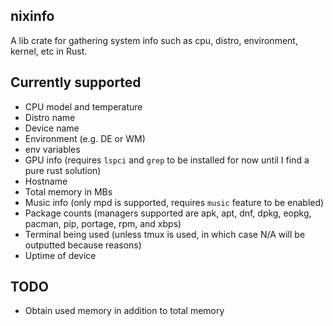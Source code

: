 ## nixinfo
A lib crate for gathering system info such as cpu, distro, environment, kernel, etc in Rust.

## Currently supported

- CPU model and temperature
- Distro name
- Device name
- Environment (e.g. DE or WM)
- env variables
- GPU info (requires `lspci` and `grep` to be installed for now until I find a pure rust solution)
- Hostname
- Total memory in MBs
- Music info (only mpd is supported, requires `music` feature to be enabled)
- Package counts (managers supported are apk, apt, dnf, dpkg, eopkg, pacman, pip, portage, rpm, and xbps)
- Terminal being used (unless tmux is used, in which case N/A will be outputted because reasons)
- Uptime of device

## TODO

- Obtain used memory in addition to total memory

